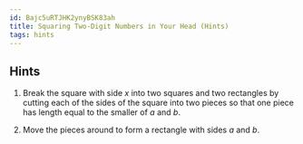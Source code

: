 ```yaml
---
id: Bajc5uRTJHK2ynyBSK83ah
title: Squaring Two-Digit Numbers in Your Head (Hints)
tags: hints
---
```


## Hints

1. Break the square with side $x$ into two squares and two rectangles by cutting each of
   the sides of the square into two pieces so that one piece has length equal to the
   smaller of $a$ and $b$.

2. Move the pieces around to form a rectangle with sides $a$ and $b$.
